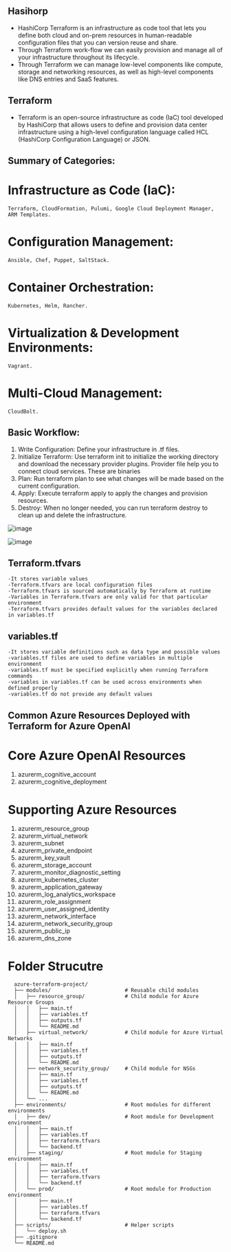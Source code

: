 ## Hasihorp
   - HashiCorp Terraform is an infrastructure as code tool that lets you define both cloud and on-prem resources in human-readable configuration files that you can version reuse and share.
   - Through Terraform work-flow we can easily provision and manage all of your infrastructure throughout its lifecycle.
   - Through Terraform we can manage low-level components like compute, storage and networking resources, as well as high-level components like DNS entries and SaaS features.
## Terraform
   - Terraform is an open-source infrastructure as code (IaC) tool developed by HashiCorp that allows users to define and provision data center infrastructure using a high-level configuration language called HCL (HashiCorp Configuration Language) or JSON.

## Summary of Categories:
  # Infrastructure as Code (IaC): 
    Terraform, CloudFormation, Pulumi, Google Cloud Deployment Manager, ARM Templates.
  # Configuration Management: 
    Ansible, Chef, Puppet, SaltStack.
  # Container Orchestration: 
    Kubernetes, Helm, Rancher.
  # Virtualization & Development Environments: 
    Vagrant.
  # Multi-Cloud Management: 
    CloudBolt.

## Basic Workflow:
  1) Write Configuration: Define your infrastructure in .tf files.
  2) Initialize Terraform: Use terraform init to initialize the working directory and download the necessary provider plugins.
                           Provider file help you to connect cloud services. These are binaries
  4)  Plan: Run terraform plan to see what changes will be made based on the current configuration.
  5)  Apply: Execute terraform apply to apply the changes and provision resources.
  6)  Destroy: When no longer needed, you can run terraform destroy to clean up and delete the infrastructure.

![image](https://github.com/user-attachments/assets/6e140a33-f55b-45bb-ac62-6dc378168e64)

![image](https://github.com/user-attachments/assets/5d37d132-9e7f-4981-a8fb-6883264e7f7f)

## Terraform.tfvars
    -It stores variable values
    -Terraform.tfvars are local configuration files    
    -Terraform.tfvars is sourced automatically by Terraform at runtime
    -Variables in Terraform.tfvars are only valid for that particular environment
    -Terraform.tfvars provides default values for the variables declared in variables.tf

## variables.tf
    -It stores variable definitions such as data type and possible values
    -variables.tf files are used to define variables in multiple environment
    -variables.tf must be specified explicitly when running Terraform commands
    -variables in variables.tf can be used across environments when defined properly
    -variables.tf do not provide any default values


## Common Azure Resources Deployed with Terraform for Azure OpenAI
# Core Azure OpenAI Resources
  1. azurerm_cognitive_account
  2. azurerm_cognitive_deployment
# Supporting Azure Resources
  1. azurerm_resource_group
  2. azurerm_virtual_network
  3. azurerm_subnet
  4. azurerm_private_endpoint
  5. azurerm_key_vault
  6. azurerm_storage_account
  7. azurerm_monitor_diagnostic_setting
  8. azurerm_kubernetes_cluster
  9. azurerm_application_gateway
 10. azurerm_log_analytics_workspace
 11. azurerm_role_assignment
 12. azurerm_user_assigned_identity
 13. azurerm_network_interface
 14. azurerm_network_security_group
 15. azurerm_public_ip
 16. azurerm_dns_zone

# Folder Strucutre
      azure-terraform-project/
      ├── modules/                        # Reusable child modules
      │   ├── resource_group/             # Child module for Azure Resource Groups
      │   │   ├── main.tf
      │   │   ├── variables.tf
      │   │   ├── outputs.tf
      │   │   └── README.md
      │   ├── virtual_network/            # Child module for Azure Virtual Networks
      │   │   ├── main.tf
      │   │   ├── variables.tf
      │   │   ├── outputs.tf
      │   │   └── README.md
      │   ├── network_security_group/     # Child module for NSGs
      │   │   ├── main.tf
      │   │   ├── variables.tf
      │   │   ├── outputs.tf
      │   │   └── README.md
      │   └── ...
      ├── environments/                   # Root modules for different environments
      │   ├── dev/                        # Root module for Development environment
      │   │   ├── main.tf
      │   │   ├── variables.tf
      │   │   ├── terraform.tfvars
      │   │   └── backend.tf
      │   ├── staging/                    # Root module for Staging environment
      │   │   ├── main.tf
      │   │   ├── variables.tf
      │   │   ├── terraform.tfvars
      │   │   └── backend.tf
      │   └── prod/                       # Root module for Production environment
      │       ├── main.tf
      │       ├── variables.tf
      │       ├── terraform.tfvars
      │       └── backend.tf
      ├── scripts/                        # Helper scripts
      │   └── deploy.sh
      ├── .gitignore
      └── README.md

